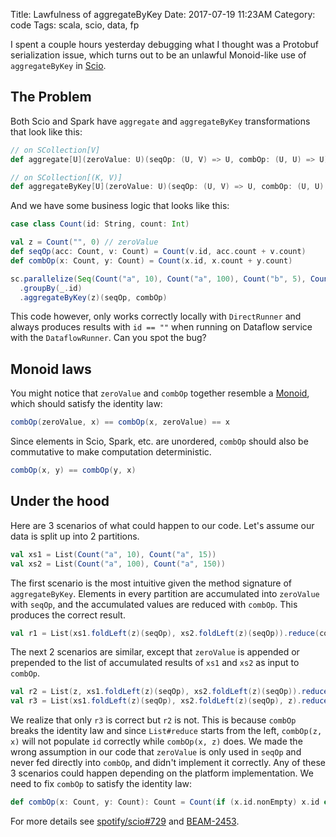 Title: Lawfulness of aggregateByKey
Date: 2017-07-19 11:23AM
Category: code
Tags: scala, scio, data, fp

I spent a couple hours yesterday debugging what I thought was a Protobuf serialization issue, which turns out to be an unlawful Monoid-like use of `aggregateByKey` in [Scio](https://github.com/spotify/scio).

## The Problem

Both Scio and Spark have `aggregate` and `aggregateByKey` transformations that look like this:

```scala
// on SCollection[V]
def aggregate[U](zeroValue: U)(seqOp: (U, V) => U, combOp: (U, U) => U): SCollection[U]

// on SCollection[(K, V)]
def aggregateByKey[U](zeroValue: U)(seqOp: (U, V) => U, combOp: (U, U) => U): SCollection[(K, U)]
```

And we have some business logic that looks like this:

```scala
case class Count(id: String, count: Int)

val z = Count("", 0) // zeroValue
def seqOp(acc: Count, v: Count) = Count(v.id, acc.count + v.count)
def combOp(x: Count, y: Count) = Count(x.id, x.count + y.count)

sc.parallelize(Seq(Count("a", 10), Count("a", 100), Count("b", 5), Count("b", 50)))
  .groupBy(_.id)
  .aggregateByKey(z)(seqOp, combOp)
```

This code however, only works correctly locally with `DirectRunner` and always produces results with `id == ""` when running on Dataflow service with the `DataflowRunner`. Can you spot the bug?

## Monoid laws

You might notice that `zeroValue` and `combOp` together resemble a [Monoid](https://en.wikipedia.org/wiki/Monoid), which should satisfy the identity law:

```scala
combOp(zeroValue, x) == combOp(x, zeroValue) == x
```

Since elements in Scio, Spark, etc. are unordered, `combOp` should also be commutative to make computation deterministic.

```scala
combOp(x, y) == combOp(y, x)
```

## Under the hood

Here are 3 scenarios of what could happen to our code. Let's assume our data is split up into 2 partitions.

```scala
val xs1 = List(Count("a", 10), Count("a", 15))
val xs2 = List(Count("a", 100), Count("a", 150))
```

The first scenario is the most intuitive given the method signature of `aggregateByKey`. Elements in every partition are accumulated into `zeroValue` with `seqOp`, and the accumulated values are reduced with `combOp`. This produces the correct result.

```scala
val r1 = List(xs1.foldLeft(z)(seqOp), xs2.foldLeft(z)(seqOp)).reduce(combOp)
```

The next 2 scenarios are similar, except that `zeroValue` is appended or prepended to the list of accumulated results of `xs1` and `xs2` as input to `combOp`.

```scala
val r2 = List(z, xs1.foldLeft(z)(seqOp), xs2.foldLeft(z)(seqOp)).reduce(combOp) // incorrect
val r3 = List(xs1.foldLeft(z)(seqOp), xs2.foldLeft(z)(seqOp), z).reduce(combOp) // correct
```

We realize that only `r3` is correct but `r2` is not. This is because `combOp` breaks the identity law and since `List#reduce` starts from the left, `combOp(z, x)` will not populate `id` correctly while `combOp(x, z)` does. We made the wrong assumption in our code that `zeroValue` is only used in `seqOp` and never fed directly into `combOp`, and didn't implement it correctly. Any of these 3 scenarios could happen depending on the platform implementation. We need to fix `combOp` to satisfy the identity law:

```scala
def combOp(x: Count, y: Count): Count = Count(if (x.id.nonEmpty) x.id else y.id, x.count + y.count)
```

For more details see [spotify/scio#729](https://github.com/spotify/scio/issues/729) and [BEAM-2453](https://issues.apache.org/jira/browse/BEAM-2453).
